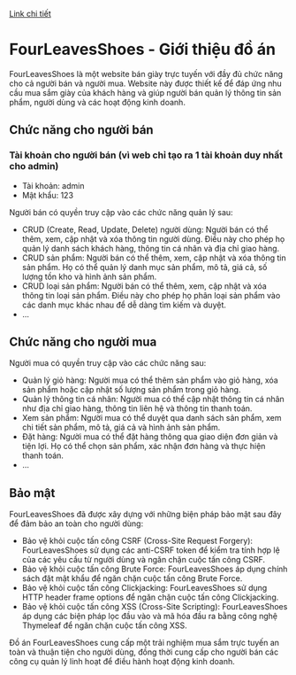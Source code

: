[Link chi tiết](/ReadmeFiles/ReadmeTest.md)
# FourLeavesShoes - Giới thiệu đồ án

FourLeavesShoes là một website bán giày trực tuyến với đầy đủ chức năng cho cả người bán và người mua. Website này được thiết kế để đáp ứng nhu cầu mua sắm giày của khách hàng và giúp người bán quản lý thông tin sản phẩm, người dùng và các hoạt động kinh doanh.

## Chức năng cho người bán
### Tài khoản cho người bán (vì web chỉ tạo ra 1 tài khoản duy nhất cho admin)
- Tài khoản: admin
- Mật khẩu: 123

Người bán có quyền truy cập vào các chức năng quản lý sau:

- CRUD (Create, Read, Update, Delete) người dùng: Người bán có thể thêm, xem, cập nhật và xóa thông tin người dùng. Điều này cho phép họ quản lý danh sách khách hàng, thông tin cá nhân và địa chỉ giao hàng.
- CRUD sản phẩm: Người bán có thể thêm, xem, cập nhật và xóa thông tin sản phẩm. Họ có thể quản lý danh mục sản phẩm, mô tả, giá cả, số lượng tồn kho và hình ảnh sản phẩm.
- CRUD loại sản phẩm: Người bán có thể thêm, xem, cập nhật và xóa thông tin loại sản phẩm. Điều này cho phép họ phân loại sản phẩm vào các danh mục khác nhau để dễ dàng tìm kiếm và duyệt.
- ...

## Chức năng cho người mua

Người mua có quyền truy cập vào các chức năng sau:

- Quản lý giỏ hàng: Người mua có thể thêm sản phẩm vào giỏ hàng, xóa sản phẩm hoặc cập nhật số lượng sản phẩm trong giỏ hàng.
- Quản lý thông tin cá nhân: Người mua có thể cập nhật thông tin cá nhân như địa chỉ giao hàng, thông tin liên hệ và thông tin thanh toán.
- Xem sản phẩm: Người mua có thể duyệt qua danh sách sản phẩm, xem chi tiết sản phẩm, mô tả, giá cả và hình ảnh sản phẩm.
- Đặt hàng: Người mua có thể đặt hàng thông qua giao diện đơn giản và tiện lợi. Họ có thể chọn sản phẩm, xác nhận đơn hàng và thực hiện thanh toán.
- ...

## Bảo mật

FourLeavesShoes đã được xây dựng với những biện pháp bảo mật sau đây để đảm bảo an toàn cho người dùng:

- Bảo vệ khỏi cuộc tấn công CSRF (Cross-Site Request Forgery): FourLeavesShoes sử dụng các anti-CSRF token để kiểm tra tính hợp lệ của các yêu cầu từ người dùng và ngăn chặn cuộc tấn công CSRF.
- Bảo vệ khỏi cuộc tấn công Brute Force: FourLeavesShoes áp dụng chính sách đặt mật khẩu để ngăn chặn cuộc tấn công Brute Force.
- Bảo vệ khỏi cuộc tấn công Clickjacking: FourLeavesShoes sử dụng HTTP header frame options để ngăn chặn cuộc tấn công Clickjacking.
- Bảo vệ khỏi cuộc tấn công XSS (Cross-Site Scripting): FourLeavesShoes áp dụng các biện pháp lọc đầu vào và mã hóa đầu ra bằng công nghệ Thymeleaf để ngăn chặn cuộc tấn công XSS.

Đồ án FourLeavesShoes cung cấp một trải nghiệm mua sắm trực tuyến an toàn và thuận tiện cho người dùng, đồng thời cung cấp cho người bán các công cụ quản lý linh hoạt để điều hành hoạt động kinh doanh.
